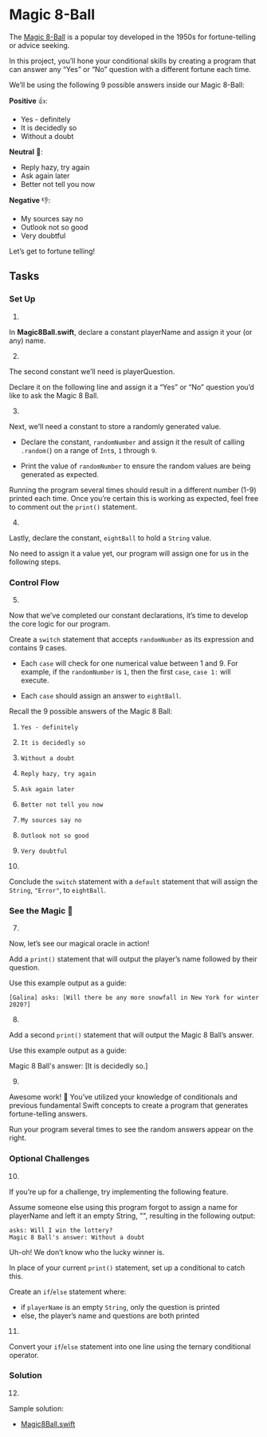 # Magic 8-Ball

The [Magic 8-Ball](https://en.wikipedia.org/wiki/Magic_8-Ball) is a popular toy developed in the 1950s for fortune-telling or advice seeking.

In this project, you’ll hone your conditional skills by creating a program that can answer any “Yes” or “No” question with a different fortune each time.

We’ll be using the following 9 possible answers inside our Magic 8-Ball:

**Positive** 👍:

- Yes - definitely
- It is decidedly so
- Without a doubt

**Neutral** 🤔:

- Reply hazy, try again
- Ask again later
- Better not tell you now

**Negative** 👎:

- My sources say no
- Outlook not so good
- Very doubtful

Let’s get to fortune telling!

## Tasks

### Set Up

1. 
In **Magic8Ball.swift**, declare a constant playerName and assign it your (or any) name.

2. 
The second constant we’ll need is playerQuestion.

Declare it on the following line and assign it a “Yes” or “No” question you’d like to ask the Magic 8 Ball.

3. 
Next, we’ll need a constant to store a randomly generated value.

- Declare the constant, `randomNumber` and assign it the result of calling `.random(`) on a range of `Int`s, `1` through `9`.

- Print the value of `randomNumber` to ensure the random values are being generated as expected.

Running the program several times should result in a different number (1-9) printed each time. Once you’re certain this is working as expected, feel free to comment out the `print()` statement.

4. 
Lastly, declare the constant, `eightBall` to hold a `String` value.

No need to assign it a value yet, our program will assign one for us in the following steps.

### Control Flow

5. 
Now that we’ve completed our constant declarations, it’s time to develop the core logic for our program.

Create a `switch` statement that accepts `randomNumber` as its expression and contains 9 cases.

- Each `case` will check for one numerical value between 1 and 9. For example, if the `randomNumber` is `1`, then the first `case`, `case 1:` will execute.

- Each `case` should assign an answer to `eightBall`.

Recall the 9 possible answers of the Magic 8 Ball:

1. `Yes - definitely`

2. `It is decidedly so`

3. `Without a doubt`

4. `Reply hazy, try again`

5. `Ask again later`

6. `Better not tell you now`

7. `My sources say no`

8. `Outlook not so good`

9. `Very doubtful`

6. 
Conclude the `switch` statement with a `default` statement that will assign the `String`, `"Error"`, to `eightBall`.

### See the Magic 🔮

7. 
Now, let’s see our magical oracle in action!

Add a `print()` statement that will output the player’s name followed by their question.

Use this example output as a guide:

    [Galina] asks: [Will there be any more snowfall in New York for winter 2020?] 

8. 
Add a second `print()` statement that will output the Magic 8 Ball’s answer.

Use this example output as a guide:

Magic 8 Ball's answer: [It is decidedly so.]

9. 
Awesome work! 👏 You’ve utilized your knowledge of conditionals and previous fundamental Swift concepts to create a program that generates fortune-telling answers.

Run your program several times to see the random answers appear on the right.

### Optional Challenges

10. 
If you’re up for a challenge, try implementing the following feature.

Assume someone else using this program forgot to assign a name for playerName and left it an empty String, "", resulting in the following output:

    asks: Will I win the lottery?
    Magic 8 Ball's answer: Without a doubt 

Uh-oh! We don’t know who the lucky winner is.

In place of your current `print()` statement, set up a conditional to catch this.

Create an `if`/`else` statement where:

- if `playerName` is an empty `String`, only the question is printed
- else, the player’s name and questions are both printed

11. 
Convert your `if`/`else` statement into one line using the ternary conditional operator.

### Solution

12. 
Sample solution:

- [Magic8Ball.swift](https://github.com/Codecademy/learn-swift/blob/master/3-conditionals/magic-8-ball/Magic8Ball.swift)
